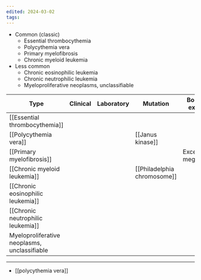 ```yaml
---
edited: 2024-03-02
tags:
---
```

- Common (classic)
	- Essential thrombocythemia
	- Polycythemia vera
	- Primary myelofibrosis
	- Chronic myeloid leukemia
- Less common
	- Chronic eosinophilic leukemia
	- Chronic neutrophilic leukemia
	- Myeloproliferative neoplasms, unclassifiable

| Type                                         | Clinical | Laboratory | Mutation                    | Bone marrow examination  |
| -------------------------------------------- | -------- | ---------- | --------------------------- | ------------------------ |
| [[Essential thrombocythemia]]                |          |            |                             |                          |
| [[Polycythemia vera]]                        |          |            | [[Janus kinase]]            |                          |
| [[Primary myelofibrosis]]                    |          |            |                             | Excessive megakaryocytes |
| [[Chronic myeloid leukemia]]                 |          |            | [[Philadelphia chromosome]] |                          |
| [[Chronic eosinophilic leukemia]]            |          |            |                             |                          |
| [[Chronic neutrophilic leukemia]]            |          |            |                             |                          |
| Myeloproliferative neoplasms, unclassifiable |          |            |                             |                          |


---




- [[polycythemia vera]] 